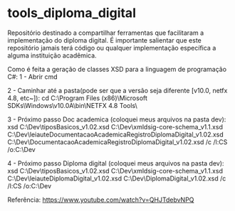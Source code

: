 # tools_diploma_digital
Repositório destinado a compartilhar ferramentas que facilitaram a implementação do diploma digital. É importante salientar que este repositório jamais terá código ou qualquer implementação específica a alguma instituição acadêmica.



Como é feita a geração de classes XSD para a linguagem de programação C#:
1 - Abrir cmd

2 - Caminhar até a pasta(pode ser que a versão seja diferente [v10.0, netfx 4.8, etc~]):
     cd C:\Program Files (x86)\Microsoft SDKs\Windows\v10.0A\bin\NETFX 4.8 Tools\
     
3 - Próximo passo Doc academica (coloquei meus arquivos na pasta dev):
    xsd C:\Dev\tiposBasicos_v1.02.xsd C:\Dev\xmldsig-core-schema_v1.1.xsd  C:\Dev\leiauteDocumentacaoAcademicaRegistroDiplomaDigital_v1.02.xsd C:\Dev\DocumentacaoAcademicaRegistroDiplomaDigital_v1.02.xsd /c /l:CS /o:C:\Dev

4 - Próximo passo Diploma digital (coloquei meus arquivos na pasta dev):
  xsd C:\Dev\tiposBasicos_v1.02.xsd C:\Dev\xmldsig-core-schema_v1.1.xsd  C:\Dev\leiauteDiplomaDigital_v1.02.xsd C:\Dev\DiplomaDigital_v1.02.xsd /c /l:CS /o:C:\Dev

Referência:
https://www.youtube.com/watch?v=QHJTdebvNPQ
